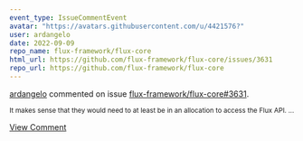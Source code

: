 ```yaml
---
event_type: IssueCommentEvent
avatar: "https://avatars.githubusercontent.com/u/4421576?"
user: ardangelo
date: 2022-09-09
repo_name: flux-framework/flux-core
html_url: https://github.com/flux-framework/flux-core/issues/3631
repo_url: https://github.com/flux-framework/flux-core
---
```


<a href='https://github.com/ardangelo' target='_blank'>ardangelo</a> commented on issue <a href='https://github.com/flux-framework/flux-core/issues/3631' target='_blank'>flux-framework/flux-core#3631</a>.

<small>It makes sense that they would need to at least be in an allocation to access the Flux API....</small>

<a href='https://github.com/flux-framework/flux-core/issues/3631' target='_blank'>View Comment</a>